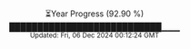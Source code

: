 <p align="center">
⏳Year Progress (92.90 %)<br>
███████████████████████████▁▁▁ <br>
<sub>Updated: Fri, 06 Dec 2024 00:12:24 GMT</sub>
</p>

